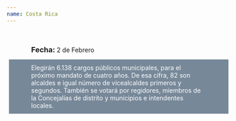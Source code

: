 ```yaml
---
name: Costa Rica
---
```

<div style="
    padding: 5px 50px;
    margin: 5px;
    display: inline-block;
    height: 40px">
    <h3 style="
        display: inline-block;">
    Fecha:
    </h3>
    <p style="
        display: inline-block;">
        2 de Febrero
    </p>
</div>
<p style="
    background-color: lightslategray;
    color: white;
    padding: 10 50px;
    margin: 5px">
    Elegirán 6.138 cargos públicos municipales, para el próximo mandato de cuatro años.
    De esa cifra, 82 son alcaldes e igual número de vicealcaldes primeros y segundos. También se votará por regidores, miembros de la Concejalías de distrito y municipios e intendentes locales.
</p>
